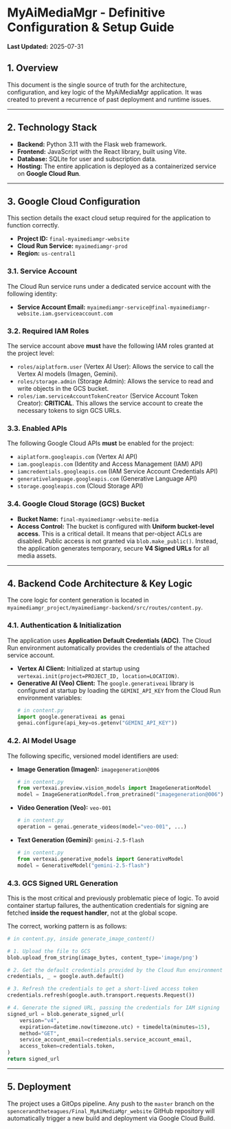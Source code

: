 # MyAiMediaMgr - Definitive Configuration & Setup Guide

**Last Updated:** 2025-07-31

## 1. Overview

This document is the single source of truth for the architecture, configuration, and key logic of the MyAiMediaMgr application. It was created to prevent a recurrence of past deployment and runtime issues.

---

## 2. Technology Stack

-   **Backend:** Python 3.11 with the Flask web framework.
-   **Frontend:** JavaScript with the React library, built using Vite.
-   **Database:** SQLite for user and subscription data.
-   **Hosting:** The entire application is deployed as a containerized service on **Google Cloud Run**.

---

## 3. Google Cloud Configuration

This section details the exact cloud setup required for the application to function correctly.

-   **Project ID:** `final-myaimediamgr-website`
-   **Cloud Run Service:** `myaimediamgr-prod`
-   **Region:** `us-central1`

### 3.1. Service Account

The Cloud Run service runs under a dedicated service account with the following identity:

-   **Service Account Email:** `myaimediamgr-service@final-myaimediamgr-website.iam.gserviceaccount.com`

### 3.2. Required IAM Roles

The service account above **must** have the following IAM roles granted at the project level:

-   `roles/aiplatform.user` (Vertex AI User): Allows the service to call the Vertex AI models (Imagen, Gemini).
-   `roles/storage.admin` (Storage Admin): Allows the service to read and write objects in the GCS bucket.
-   `roles/iam.serviceAccountTokenCreator` (Service Account Token Creator): **CRITICAL**. This allows the service account to create the necessary tokens to sign GCS URLs.

### 3.3. Enabled APIs

The following Google Cloud APIs **must** be enabled for the project:

-   `aiplatform.googleapis.com` (Vertex AI API)
-   `iam.googleapis.com` (Identity and Access Management (IAM) API)
-   `iamcredentials.googleapis.com` (IAM Service Account Credentials API)
-   `generativelanguage.googleapis.com` (Generative Language API)
-   `storage.googleapis.com` (Cloud Storage API)

### 3.4. Google Cloud Storage (GCS) Bucket

-   **Bucket Name:** `final-myaimediamgr-website-media`
-   **Access Control:** The bucket is configured with **Uniform bucket-level access**. This is a critical detail. It means that per-object ACLs are disabled. Public access is not granted via `blob.make_public()`. Instead, the application generates temporary, secure **V4 Signed URLs** for all media assets.

---

## 4. Backend Code Architecture & Key Logic

The core logic for content generation is located in `myaimediamgr_project/myaimediamgr-backend/src/routes/content.py`.

### 4.1. Authentication & Initialization

The application uses **Application Default Credentials (ADC)**. The Cloud Run environment automatically provides the credentials of the attached service account.

-   **Vertex AI Client:** Initialized at startup using `vertexai.init(project=PROJECT_ID, location=LOCATION)`.
-   **Generative AI (Veo) Client:** The `google.generativeai` library is configured at startup by loading the `GEMINI_API_KEY` from the Cloud Run environment variables:
    ```python
    # in content.py
    import google.generativeai as genai
    genai.configure(api_key=os.getenv("GEMINI_API_KEY"))
    ```

### 4.2. AI Model Usage

The following specific, versioned model identifiers are used:

-   **Image Generation (Imagen):** `imagegeneration@006`
    ```python
    # in content.py
    from vertexai.preview.vision_models import ImageGenerationModel
    model = ImageGenerationModel.from_pretrained("imagegeneration@006")
    ```
-   **Video Generation (Veo):** `veo-001`
    ```python
    # in content.py
    operation = genai.generate_videos(model="veo-001", ...)
    ```
-   **Text Generation (Gemini):** `gemini-2.5-flash`
    ```python
    # in content.py
    from vertexai.generative_models import GenerativeModel
    model = GenerativeModel("gemini-2.5-flash")
    ```

### 4.3. GCS Signed URL Generation

This is the most critical and previously problematic piece of logic. To avoid container startup failures, the authentication credentials for signing are fetched **inside the request handler**, not at the global scope.

The correct, working pattern is as follows:

```python
# in content.py, inside generate_image_content()

# 1. Upload the file to GCS
blob.upload_from_string(image_bytes, content_type='image/png')

# 2. Get the default credentials provided by the Cloud Run environment
credentials, _ = google.auth.default()

# 3. Refresh the credentials to get a short-lived access token
credentials.refresh(google.auth.transport.requests.Request())

# 4. Generate the signed URL, passing the credentials for IAM signing
signed_url = blob.generate_signed_url(
    version="v4",
    expiration=datetime.now(timezone.utc) + timedelta(minutes=15),
    method="GET",
    service_account_email=credentials.service_account_email,
    access_token=credentials.token,
)
return signed_url
```

---

## 5. Deployment

The project uses a GitOps pipeline. Any push to the `master` branch on the `spencerandtheteagues/Final_MyAiMediaMgr_website` GitHub repository will automatically trigger a new build and deployment via Google Cloud Build.
